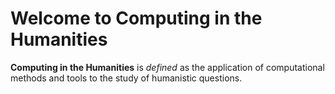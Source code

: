 # Welcome to Computing in the Humanities

**Computing in the Humanities** is *defined* as the application of computational methods and tools to the study of humanistic questions.
